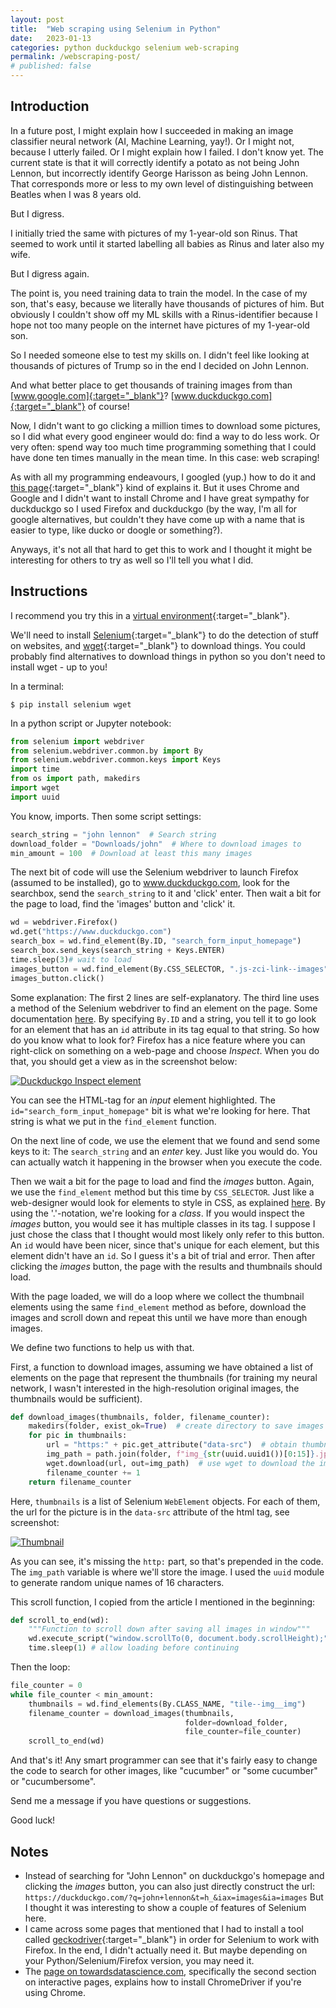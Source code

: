 ```yaml
---
layout: post
title:  "Web scraping using Selenium in Python"
date:   2023-01-13
categories: python duckduckgo selenium web-scraping
permalink: /webscraping-post/
# published: false
---
```

## Introduction
In a future post, I might explain how I succeeded in making an image classifier neural network
 (AI, Machine Learning, yay!). Or I might not, because I utterly failed. Or I might explain
 how I failed. I don't know yet. The current state is that it will correctly identify a
 potato as not being John Lennon, but incorrectly identify George Harisson as being John Lennon.
 That corresponds more or less to my own level of distinguishing between Beatles when I was 8 years old.

 But I digress.

 I initially tried the same with pictures of my 1-year-old son Rinus.
That seemed to work until it started labelling all babies as Rinus and later also my wife.

But I digress again.

The point is, you need training data to train the model. In the case of my son, that's easy,
because we literally have thousands of pictures of him. But obviously I couldn't show off
my ML skills with a Rinus-identifier because I hope not too many people on the internet
have pictures of my 1-year-old son.

So I needed someone else to test my skills on. I didn't feel like looking at thousands of
pictures of Trump so in the end I decided on John Lennon.

And what better place to get thousands of training images from than [www.google.com]{:target="_blank"}?
[www.duckduckgo.com]{:target="_blank"} of course!

Now, I didn't want to go clicking a million times to download some pictures, so I
did what every good engineer would do: find a way to do less work. Or very often:
spend way too much time programming something that I could have done ten times manually in the mean time.
In this case: web scraping!

As with all my programming endeavours, I googled (yup.) how to do it and [this page][towards]{:target="_blank"}
kind of explains it. But it uses Chrome and Google and I didn't want to install Chrome
and I have great sympathy for duckduckgo so I used Firefox and duckduckgo (by the way, I'm all
for google alternatives, but couldn't they have come up with a name that is easier to type,
like ducko or doogle or something?).

Anyways, it's not all that hard to get this to work and I thought it might be interesting for
others to try as well so I'll tell you what I did.

## Instructions

I recommend you try this in a [virtual environment][venv]{:target="_blank"}.

We'll need to install [Selenium]{:target="_blank"} to do the detection of stuff on websites,
and [wget]{:target="_blank"} to download things.
You could probably find alternatives to download things in python so you don't need to install wget - up to you!

In a terminal:

    $ pip install selenium wget

In a python script or Jupyter notebook:

```python
from selenium import webdriver
from selenium.webdriver.common.by import By
from selenium.webdriver.common.keys import Keys
import time
from os import path, makedirs
import wget
import uuid
```

You know, imports.
Then some script settings:

```python
search_string = "john lennon"  # Search string
download_folder = "Downloads/john"  # Where to download images to
min_amount = 100  # Download at least this many images
```

The next bit of code will use the Selenium webdriver to launch Firefox (assumed to be installed), go to www.duckduckgo.com,
look for the searchbox, send the `search_string` to it and 'click' enter. Then wait a bit
for the page to load, find the 'images' button and 'click' it.

```python
wd = webdriver.Firefox()
wd.get("https://www.duckduckgo.com")
search_box = wd.find_element(By.ID, "search_form_input_homepage")
search_box.send_keys(search_string + Keys.ENTER)
time.sleep(3)# wait to load
images_button = wd.find_element(By.CSS_SELECTOR, ".js-zci-link--images")
images_button.click()
```

Some explanation: The first 2 lines are self-explanatory. The third line uses a method of
the Selenium webdriver to find an element on the page. Some documentation [here][find-element].
By specifying `By.ID` and a string, you tell it to go look for an element that has an `id`
attribute in its tag equal to that string. So how do you know what to look for?
Firefox has a nice feature where you can right-click on something on a web-page and choose *Inspect*.
When you do that, you should get a view as in the screenshot below:

[![Duckduckgo Inspect element](/assets/img/duckduckgo_inspect.png)](/assets/img/duckduckgo_inspect.png)

You can see the HTML-tag for an *input* element highlighted. The `id="search_form_input_homepage"` bit
is what we're looking for here. That string is what we put in the `find_element` function.

On the next line of code, we use the element that we found and send some keys to it: The `search_string`
and an *enter* key. Just like you would do. You can actually watch it happening in the browser when you execute
the code.

Then we wait a bit for the page to load and find the *images* button. Again, we use the `find_element`
method but this time by `CSS_SELECTOR`. Just like a web-designer would look for elements
to style in CSS, as explained [here][css].
By using the '.'-notation, we're looking for a *class*.
If you would inspect the *images* button, you would see it has multiple classes in its tag. I suppose
I just chose the class that I thought would most likely only refer to this button. An `id` would
have been nicer, since that's unique for each element, but this element didn't have an `id`. So 
I guess it's a bit of trial and error.
Then after clicking the *images* button, the page with the results and thumbnails should load.

With the page loaded, we will do a loop where we collect the thumbnail elements using the
same `find_element` method as before, download the images and scroll down and repeat this until
we have more than enough images.

We define two functions to help us with that.

First, a function to download images, assuming we have obtained a list of elements on the page
that represent the thumbnails (for training my neural network, I wasn't interested in the 
high-resolution original images, the thumbnails would be sufficient).

```python
def download_images(thumbnails, folder, filename_counter):
    makedirs(folder, exist_ok=True)  # create directory to save images
    for pic in thumbnails:
        url = "https:" + pic.get_attribute("data-src")  # obtain thumbnail url
        img_path = path.join(folder, f"img_{str(uuid.uuid1())[0:15]}.jpg")
        wget.download(url, out=img_path)  # use wget to download the image
        filename_counter += 1
    return filename_counter
```

Here, `thumbnails` is a list of Selenium `WebElement` objects. For each of them,
the url for the picture is in the `data-src` attribute of the html tag, see screenshot:

[![Thumbnail](/assets/img/duckduckgo_img_search.png)](/assets/img/duckduckgo_img_search.png)

As you can see, it's missing the `http:` part, so that's prepended in the code. The `img_path`
variable is where we'll store the image. I used the `uuid` module to generate random unique
names of 16 characters.

This scroll function, I copied from the article I mentioned in the beginning:

```python
def scroll_to_end(wd):
    """Function to scroll down after saving all images in window"""
    wd.execute_script("window.scrollTo(0, document.body.scrollHeight);")
    time.sleep(1) # allow loading before continuing
```

Then the loop:

```python
file_counter = 0
while file_counter < min_amount:
    thumbnails = wd.find_elements(By.CLASS_NAME, "tile--img__img")
    filename_counter = download_images(thumbnails,
                                       folder=download_folder,
                                       file_counter=file_counter)
    scroll_to_end(wd)
```

And that's it!
Any smart programmer can see that it's fairly easy to change the code to search for other
images, like "cucumber" or "some cucumber" or "cucumbersome".

Send me a message if you have questions or suggestions.

Good luck!

## Notes
- Instead of searching for "John Lennon" on duckduckgo's homepage and clicking the *images*
button, you can also just directly construct the url: `https://duckduckgo.com/?q=john+lennon&t=h_&iax=images&ia=images`
But I thought it was interesting to show a couple of features of Selenium here.
- I came across some pages that mentioned that I had to install a tool called [geckodriver]{:target="_blank"}
in order for Selenium to work with Firefox. In the end, I didn't actually need it. But
maybe depending on your Python/Selenium/Firefox version, you may need it.
- The [page on towardsdatascience.com][towards], specifically the second section on interactive
pages, explains how to install ChromeDriver if you're using Chrome.

[towards]: https://towardsdatascience.com/image-scraping-with-python-a96feda8af2d
[www.google.com]: www.google.com
[www.duckduckgo.com]: www.duckduckgo.com
[venv]: https://docs.python.org/3/library/venv.html
[find-element]: https://www.selenium.dev/documentation/webdriver/elements/finders/
[css]: https://www.w3schools.com/cssref/css_selectors.php
[selenium]: https://www.selenium.dev/documentation/
[wget]: https://pypi.org/project/wget/
[geckodriver]: https://github.com/mozilla/geckodriver/releases